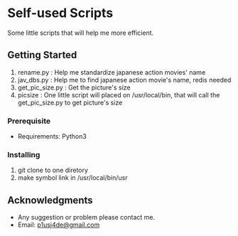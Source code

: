 # Self-used Scripts

Some little scripts that will help me more efficient.

## Getting Started

1. rename.py       : Help me standardize japanese action movies' name
2. jav_dbs.py      : Help me to find japanese action movie's name, redis needed
3. get_pic_size.py : Get the picture's size
4. picsize         : One little script will placed on /usr/local/bin, that will call the get_pic_size.py to get picture's size

### Prerequisite

* Requirements: Python3

### Installing

1. git clone to one diretory
2. make symbol link in /usr/local/bin/usr

## Acknowledgments

* Any suggestion or problem please contact me.
* Email: p1usj4de@gmail.com
